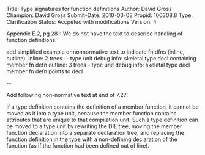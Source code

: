 Title:       Type signatures for function definitions
Author:      David Gross
Champion:    David Gross
Submit-Date: 2010-03-08
Propid:      100308.8
Type:        Clarification
Status:      Accpeted with modifications
Version:     4

Appendix E.2, pg 281:
We do not have the text to describe handling of function definitions.

add simplified example or nonnormative text to
indicate fn dfns (inline, outline).
     inline: 2 trees -- type unit
                        debug info: skeletal type decl containing
                                    member fn defn
     outline: 3 trees - type unit
                        debug info: skeletal type decl
                                    member fn defn points to decl

--

Add following non-normative text at end of 7.27:

If a type definition contains the definition of a member function, it
cannot be moved as it into a type unit, because the member function
contains attributes that are unique to that compilation unit. Such a
type definition can be moved to a type unit by rewriting the DIE tree,
moving the member function declaration into a separate declaration
tree, and replacing the function definition in the type with a
non-defining declaration of the function (as if the function had been
defined out of line).
